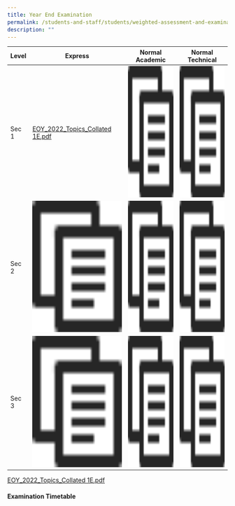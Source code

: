 ```yaml
---
title: Year End Examination
permalink: /students-and-staff/students/weighted-assessment-and-examination/year-end-examination/
description: ""
---
```

<table>
<thead>
  <tr>
    <th>Level</th>
    <th>Express</th>
    <th>Normal Academic</th>
    <th>Normal Technical</th>
  </tr>
</thead>
<tbody>
  <tr>
    <td>Sec 1</td>
    <td><a href="/files/EOY_2022_Topics_Collated%201E.pdf">EOY_2022_Topics_Collated 1E.pdf</a></td>
    <td><a href="/files/WA%203_2022_Topics_Collated%201NA.pdf"><img src="/images/copy.png" width="400" height="300"></td>
    <td><a href="/files/WA%203_2022_Topics_Collated%201NT.pdf"><img src="/images/copy.png" width="400" height="300"></td>
  </tr>
  <tr>
    <td>Sec 2</td>
    <td><a href="/files/WA%203_2022_Topics_Collated%202E.pdf"><img src="/images/copy.png" width="400" height="300"></td>
    <td><a href="/files/WA%203_2022_Topics_Collated%202NA.pdf"><img src="/images/copy.png" width="400" height="300"></td>
    <td><a href="/files/WA%203_2022_Topics_Collated%202NT.pdf"><img src="/images/copy.png" width="400" height="300"></td>
  </tr>
  <tr>
    <td>Sec 3</td>
    <td><a href="/files/WA%203_2022_Topics_Collated%203E.pdf"><img src="/images/copy.png" width="400" height="300"></td>
    <td><a href="/files/WA%203_2022_Topics_Collated%203NA.pdf"><img src="/images/copy.png" width="400" height="300"></td>
    <td><a href="/files/WA%203_2022_Topics_Collated%203NT.pdf"><img src="/images/copy.png" width="400" height="300"></td>
  </tr>
</tbody>
</table>

[EOY\_2022\_Topics\_Collated 1E.pdf](/files/EOY_2022_Topics_Collated%201E.pdf)
#### Examination Timetable